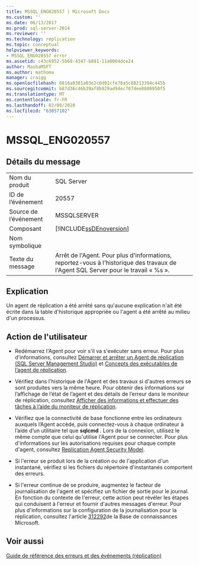 ```yaml
---
title: MSSQL_ENG020557 | Microsoft Docs
ms.custom: ''
ms.date: 06/13/2017
ms.prod: sql-server-2014
ms.reviewer: ''
ms.technology: replication
ms.topic: conceptual
helpviewer_keywords:
- MSSQL_ENG020557 error
ms.assetid: c43c6952-5b60-4347-b881-11a0004dce24
author: MashaMSFT
ms.author: mathoma
manager: craigg
ms.openlocfilehash: 6816a0301a03e2c0d01cfe78a5c88213394c445b
ms.sourcegitcommit: b87d36c46b39af8b929ad94ec707dee8800950f5
ms.translationtype: MT
ms.contentlocale: fr-FR
ms.lasthandoff: 02/08/2020
ms.locfileid: "63057102"
---
```

# <a name="mssql_eng020557"></a>MSSQL_ENG020557
    
## <a name="message-details"></a>Détails du message  
  
|||  
|-|-|  
|Nom du produit|SQL Server|  
|ID de l’événement|20557|  
|Source de l’événement|MSSQLSERVER|  
|Composant|[!INCLUDE[ssDEnoversion](../../includes/ssdenoversion-md.md)]|  
|Nom symbolique||  
|Texte du message|Arrêt de l'Agent. Pour plus d'informations, reportez-vous à l'historique des travaux de l'Agent SQL Server pour le travail « %s ».|  
  
## <a name="explanation"></a>Explication  
 Un agent de réplication a été arrêté sans qu'aucune explication n'ait été écrite dans la table d'historique appropriée ou l'agent a été arrêté au milieu d'un processus.  
  
## <a name="user-action"></a>Action de l'utilisateur  
  
-   Redémarrez l'Agent pour voir s'il va s'exécuter sans erreur. Pour plus d’informations, consultez [Démarrer et arrêter un Agent de réplication &#40;SQL Server Management Studio&#41;](agents/start-and-stop-a-replication-agent-sql-server-management-studio.md) et [Concepts des exécutables de l’agent de réplication](concepts/replication-agent-executables-concepts.md).  
  
-   Vérifiez dans l'historique de l'Agent et des travaux si d'autres erreurs se sont produites vers la même heure. Pour obtenir des informations sur l’affichage de l’état de l’agent et des détails de l’erreur dans le moniteur de réplication, consultez [Afficher des informations et effectuer des tâches à l’aide du moniteur de réplication](monitor/view-information-and-perform-tasks-replication-monitor.md).
-   Vérifiez que la connectivité de base fonctionne entre les ordinateurs auxquels l’Agent accède, puis connectez-vous à chaque ordinateur à l’aide d’un utilitaire tel que **sqlcmd** . Lors de la connexion, utilisez le même compte que celui qu'utilise l'Agent pour se connecter. Pour plus d'informations sur les autorisations requises pour chaque compte d'agent, consultez [Replication Agent Security Model](security/replication-agent-security-model.md).  
  
-   Si l'erreur se produit lors de la création ou de l'application d'un instantané, vérifiez si les fichiers du répertoire d'instantanés comportent des erreurs.  
  
-   Si l'erreur continue de se produire, augmentez le facteur de journalisation de l'agent et spécifiez un fichier de sortie pour le journal. En fonction du contexte de l'erreur, cette action peut révéler les étapes qui conduisent à l'erreur et fournir d'autres messages d'erreur. Pour plus d'informations sur la configuration de la journalisation pour la réplication, consultez l'article [312292](https://support.microsoft.com/kb/312292)de la Base de connaissances Microsoft.  
  
## <a name="see-also"></a>Voir aussi  
 [Guide de référence des erreurs et des événements &#40;réplication&#41;](errors-and-events-reference-replication.md)  
  
  
